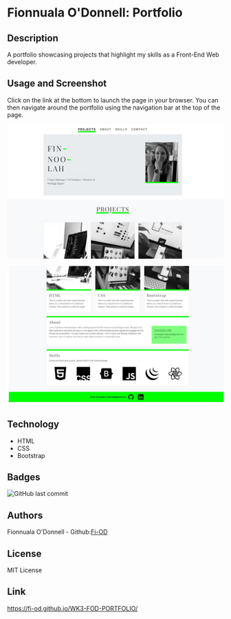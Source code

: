 # Fionnuala O'Donnell: Portfolio

## Description
A portfolio showcasing projects that highlight my skills as a Front-End Web developer.

## Usage and Screenshot
Click on the link at the bottom to launch the page in your browser. You can then navigate around the portfolio using the navigation bar at the top of the page. 

![This screen grab shows the top section of the webpage](/Images/Portfolio_1.png)

![This screen grab shows the bottom section of the webpage](/Images/Portfolio_2.png)

## Technology
* HTML
* CSS
* Bootstrap

## Badges
![GitHub last commit](https://img.shields.io/github/last-commit/Fi-OD/WK3-FOD-Portfolio?logo=GitHUB)


## Authors

Fionnuala O'Donnell - Github:[Fi-OD](https://github.com/Fi-OD)

## License

MIT License 

## Link
https://fi-od.github.io/WK3-FOD-PORTFOLIO/